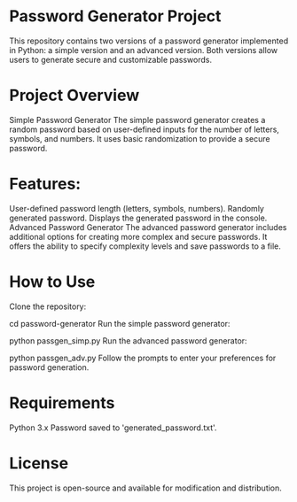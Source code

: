 # Password Generator Project
This repository contains two versions of a password generator implemented in Python: a simple version and an advanced version. Both versions allow users to generate secure and customizable passwords.
# Project Overview
Simple Password Generator
The simple password generator creates a random password based on user-defined inputs for the number of letters, symbols, and numbers. It uses basic randomization to provide a secure password.

# Features:
User-defined password length (letters, symbols, numbers).
Randomly generated password.
Displays the generated password in the console.
Advanced Password Generator
The advanced password generator includes additional options for creating more complex and secure passwords. It offers the ability to specify complexity levels and save passwords to a file.

# How to Use
Clone the repository:

cd password-generator
Run the simple password generator:

python passgen_simp.py
Run the advanced password generator:

python passgen_adv.py
Follow the prompts to enter your preferences for password generation.

# Requirements
Python 3.x
Password saved to 'generated_password.txt'.
# License
This project is open-source and available for modification and distribution.
